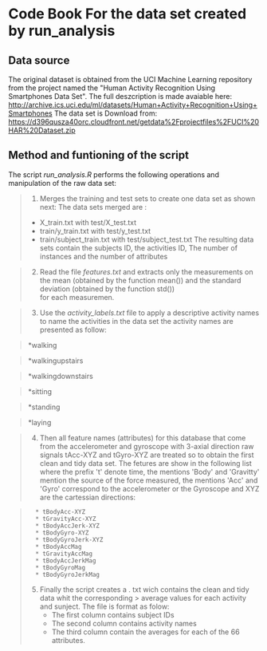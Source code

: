 Code Book For the data set created by run_analysis
==================================================

Data source
-----------
The original dataset is obtained from the UCI Machine Learning repository from the project named the "Human Activity Recognition Using Smartphones Data Set". 
The full deszcription is made avaiable here: 
<http://archive.ics.uci.edu/ml/datasets/Human+Activity+Recognition+Using+Smartphones>
The data set is Download from:
<https://d396qusza40orc.cloudfront.net/getdata%2Fprojectfiles%2FUCI%20HAR%20Dataset.zip>

Method and funtioning of the script 
-----------------------------------
The script *run_analysis.R* performs the following operations and manipulation of the raw data set:

> 1. Merges the training and test sets to create one data set as shown next:
>   The data sets merged are :
>   - X_train.txt with test/X_test.txt
>   - train/y_train.txt with test/y_test.txt
>   - train/subject_train.txt with test/subject_test.txt
>   The resulting data sets contain the subjects ID, the activities ID, The number of instances and
>   the number of attributes

> 2. Read the file *features.txt* and extracts only the measurements on the mean (obtained by the
>    function mean()) and the standard deviation (obtained by the function std())  
>    for each measuremen. 

> 3. Use the *activity_labels.txt* file to apply a descriptive activity names to name the 
>    activities in the data set the activity names are presented as follow:

>    *walking

>    *walkingupstairs

>    *walkingdownstairs

>    *sitting

>    *standing

>    *laying

> 4. Then  all feature names (attributes) for this database that  come from the 
>    accelerometer and gyroscope with 3-axial direction raw signals tAcc-XYZ and tGyro-XYZ 
>    are treated so to obtain the first clean and tidy data set.
>    The fetures are show in the following list where the prefix 't' denote time, the mentions
>    'Body' and 'Gravitty' mention the source of the force measured, the mentions 'Acc' and 'Gyro'
>    correspond to the accelerometer or the Gyroscope and XYZ are the cartessian directions:

>       * tBodyAcc-XYZ
>       * tGravityAcc-XYZ
>       * tBodyAccJerk-XYZ
>       * tBodyGyro-XYZ
>       * tBodyGyroJerk-XYZ
>       * tBodyAccMag
>       * tGravityAccMag
>       * tBodyAccJerkMag
>       * tBodyGyroMag
>       * tBodyGyroJerkMag
> 5. Finally the script creates a . txt wich contains the clean and tidy data whit the corresponding >    average values for each activity and sunject. The file is format as folow:
>    - The first column contains subject IDs
>    - The second column contains activity names 
>    - The third column contain the averages for each of the 66 attributes.
